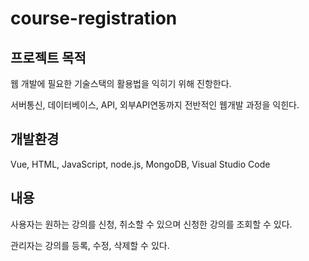 # course-registration

프로젝트 목적
-------------------------------------------------------------------------------------------
웹 개발에 필요한 기술스택의 활용법을 익히기 위해 진항한다. 

서버통신, 데이터베이스, API, 외부API연동까지 전반적인 웹개발 과정을 익힌다.

개발환경
-------------------------------------------------------------------------------------------
Vue, HTML, JavaScript, node.js, MongoDB, Visual Studio Code

내용
-------------------------------------------------------------------------------------------
사용자는 원하는 강의를 신청, 취소할 수 있으며 신청한 강의를 조회할 수 있다.

관리자는 강의를 등록, 수정, 삭제할 수 있다.
